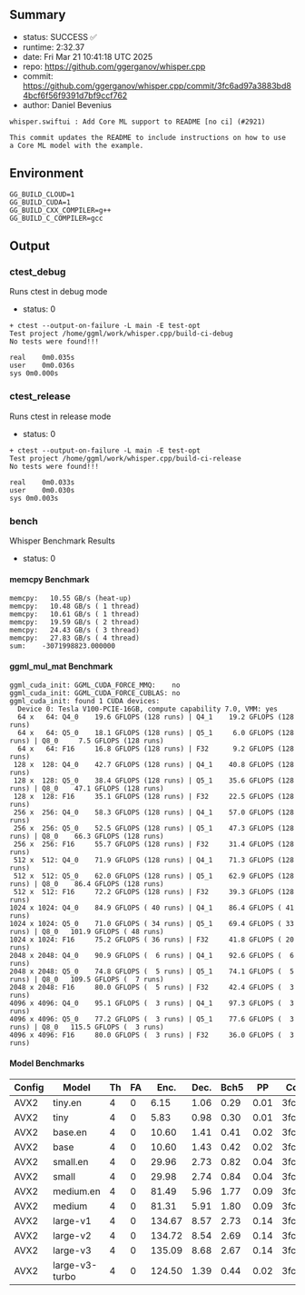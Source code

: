 ## Summary

- status:  SUCCESS ✅
- runtime: 2:32.37
- date:    Fri Mar 21 10:41:18 UTC 2025
- repo:    https://github.com/ggerganov/whisper.cpp
- commit:  https://github.com/ggerganov/whisper.cpp/commit/3fc6ad97a3883bd84bcf6f56f9391d7bf9ccf762
- author:  Daniel Bevenius
```
whisper.swiftui : Add Core ML support to README [no ci] (#2921)

This commit updates the README to include instructions on how to use
a Core ML model with the example.
```

## Environment

```
GG_BUILD_CLOUD=1
GG_BUILD_CUDA=1
GG_BUILD_CXX_COMPILER=g++
GG_BUILD_C_COMPILER=gcc
```

## Output

### ctest_debug

Runs ctest in debug mode
- status: 0
```
+ ctest --output-on-failure -L main -E test-opt
Test project /home/ggml/work/whisper.cpp/build-ci-debug
No tests were found!!!

real	0m0.035s
user	0m0.036s
sys	0m0.000s
```
### ctest_release

Runs ctest in release mode
- status: 0
```
+ ctest --output-on-failure -L main -E test-opt
Test project /home/ggml/work/whisper.cpp/build-ci-release
No tests were found!!!

real	0m0.033s
user	0m0.030s
sys	0m0.003s
```
### bench

Whisper Benchmark Results
- status: 0
#### memcpy Benchmark

```
memcpy:   10.55 GB/s (heat-up)
memcpy:   10.48 GB/s ( 1 thread)
memcpy:   10.61 GB/s ( 1 thread)
memcpy:   19.59 GB/s ( 2 thread)
memcpy:   24.43 GB/s ( 3 thread)
memcpy:   27.83 GB/s ( 4 thread)
sum:    -3071998823.000000
```

#### ggml_mul_mat Benchmark

```
ggml_cuda_init: GGML_CUDA_FORCE_MMQ:    no
ggml_cuda_init: GGML_CUDA_FORCE_CUBLAS: no
ggml_cuda_init: found 1 CUDA devices:
  Device 0: Tesla V100-PCIE-16GB, compute capability 7.0, VMM: yes
  64 x   64: Q4_0    19.6 GFLOPS (128 runs) | Q4_1    19.2 GFLOPS (128 runs)
  64 x   64: Q5_0    18.1 GFLOPS (128 runs) | Q5_1     6.0 GFLOPS (128 runs) | Q8_0     7.5 GFLOPS (128 runs)
  64 x   64: F16     16.8 GFLOPS (128 runs) | F32      9.2 GFLOPS (128 runs)
 128 x  128: Q4_0    42.7 GFLOPS (128 runs) | Q4_1    40.8 GFLOPS (128 runs)
 128 x  128: Q5_0    38.4 GFLOPS (128 runs) | Q5_1    35.6 GFLOPS (128 runs) | Q8_0    47.1 GFLOPS (128 runs)
 128 x  128: F16     35.1 GFLOPS (128 runs) | F32     22.5 GFLOPS (128 runs)
 256 x  256: Q4_0    58.3 GFLOPS (128 runs) | Q4_1    57.0 GFLOPS (128 runs)
 256 x  256: Q5_0    52.5 GFLOPS (128 runs) | Q5_1    47.3 GFLOPS (128 runs) | Q8_0    66.3 GFLOPS (128 runs)
 256 x  256: F16     55.7 GFLOPS (128 runs) | F32     31.4 GFLOPS (128 runs)
 512 x  512: Q4_0    71.9 GFLOPS (128 runs) | Q4_1    71.3 GFLOPS (128 runs)
 512 x  512: Q5_0    62.0 GFLOPS (128 runs) | Q5_1    62.9 GFLOPS (128 runs) | Q8_0    86.4 GFLOPS (128 runs)
 512 x  512: F16     72.2 GFLOPS (128 runs) | F32     39.3 GFLOPS (128 runs)
1024 x 1024: Q4_0    84.9 GFLOPS ( 40 runs) | Q4_1    86.4 GFLOPS ( 41 runs)
1024 x 1024: Q5_0    71.0 GFLOPS ( 34 runs) | Q5_1    69.4 GFLOPS ( 33 runs) | Q8_0   101.9 GFLOPS ( 48 runs)
1024 x 1024: F16     75.2 GFLOPS ( 36 runs) | F32     41.8 GFLOPS ( 20 runs)
2048 x 2048: Q4_0    90.9 GFLOPS (  6 runs) | Q4_1    92.6 GFLOPS (  6 runs)
2048 x 2048: Q5_0    74.8 GFLOPS (  5 runs) | Q5_1    74.1 GFLOPS (  5 runs) | Q8_0   109.5 GFLOPS (  7 runs)
2048 x 2048: F16     80.0 GFLOPS (  5 runs) | F32     42.4 GFLOPS (  3 runs)
4096 x 4096: Q4_0    95.1 GFLOPS (  3 runs) | Q4_1    97.3 GFLOPS (  3 runs)
4096 x 4096: Q5_0    77.2 GFLOPS (  3 runs) | Q5_1    77.6 GFLOPS (  3 runs) | Q8_0   115.5 GFLOPS (  3 runs)
4096 x 4096: F16     80.0 GFLOPS (  3 runs) | F32     36.0 GFLOPS (  3 runs)
```

#### Model Benchmarks

|           Config |         Model |  Th |  FA |    Enc. |    Dec. |    Bch5 |      PP |  Commit |
|              --- |           --- | --- | --- |     --- |     --- |     --- |     --- |     --- |
|             AVX2 |       tiny.en |   4 |   0 |    6.15 |    1.06 |    0.29 |    0.01 | 3fc6ad97 |
|             AVX2 |          tiny |   4 |   0 |    5.83 |    0.98 |    0.30 |    0.01 | 3fc6ad97 |
|             AVX2 |       base.en |   4 |   0 |   10.60 |    1.41 |    0.41 |    0.02 | 3fc6ad97 |
|             AVX2 |          base |   4 |   0 |   10.60 |    1.43 |    0.42 |    0.02 | 3fc6ad97 |
|             AVX2 |      small.en |   4 |   0 |   29.96 |    2.73 |    0.82 |    0.04 | 3fc6ad97 |
|             AVX2 |         small |   4 |   0 |   29.98 |    2.74 |    0.84 |    0.04 | 3fc6ad97 |
|             AVX2 |     medium.en |   4 |   0 |   81.49 |    5.96 |    1.77 |    0.09 | 3fc6ad97 |
|             AVX2 |        medium |   4 |   0 |   81.31 |    5.91 |    1.80 |    0.09 | 3fc6ad97 |
|             AVX2 |      large-v1 |   4 |   0 |  134.67 |    8.57 |    2.73 |    0.14 | 3fc6ad97 |
|             AVX2 |      large-v2 |   4 |   0 |  134.72 |    8.54 |    2.69 |    0.14 | 3fc6ad97 |
|             AVX2 |      large-v3 |   4 |   0 |  135.09 |    8.68 |    2.67 |    0.14 | 3fc6ad97 |
|             AVX2 | large-v3-turbo |   4 |   0 |  124.50 |    1.39 |    0.44 |    0.02 | 3fc6ad97 |

